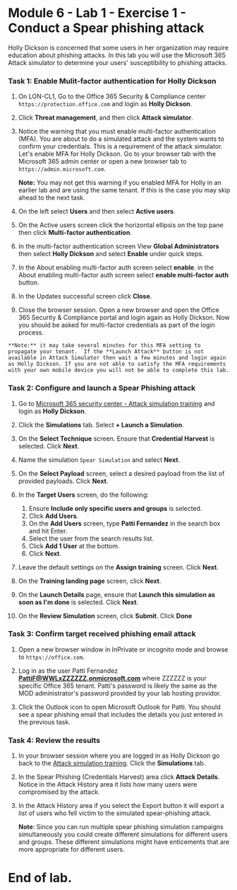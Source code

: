 # Module 6 - Lab 1 - Exercise 1 - Conduct a Spear phishing attack


Holly Dickson is concerned that some users in her organization may require education about phishing attacks.  In this lab you will use the Microsoft 365 Attack simulator to determine your users' susceptibility to phishing attacks.


### Task 1: Enable Mulit-factor authentication for Holly Dickson


1.  On LON-CL1, Go to the Office 365 Security & Compliance center `https://protection.office.com` and login as **Holly Dickson**.

2.  Click **Threat management**, and then click **Attack simulator**.

3.  Notice the warning that you must enable multi-factor authentication (MFA).  You are about to do a simulated attack and the system wants to confirm your credentials. This is a requirement of the attack simulator. Let's enable MFA for Holly Dickson. Go to your browser tab with the Microsoft 365 admin center or open a new browser tab to `https://admin.microsoft.com`.

	**Note:** You may not get this warning if you enabled MFA for Holly in an earlier lab and are using the same tenant.  If this is the case you may skip ahead to the next task.

4.  On the left select **Users** and then select **Active users**.

5. On the Active users screen click the horizontal ellipsis on the top pane then click **Multi-factor authentication**.

7.  In the multi-factor authentication screen View **Global Administrators** then select **Holly Dickson** and select **Enable** under quick steps.

8.  In the About enabling multi-factor auth screen select **enable**. in the About enabling multi-factor auth screen select **enable multi-factor auth** button.

9.  In the Updates successful screen click **Close**.

10.  Close the browser session.  Open a new browser and open the Office 365 Security & Compliance portal and login again as Holly Dickson.  Now you should be asked for multi-factor credentials as part of the login process.

	**Note:** it may take several minutes for this MFA setting to propagate your tenant.  If the **Launch Attack** button is not available in Attack Simulator then wait a few minutes and login again as Holly Dickson. If you are not able to satisfy the MFA requirements with your own mobile device you will not be able to complete this lab.

### Task 2: Configure and launch a Spear Phishing attack

1. Go to [Microsoft 365 security center - Attack simulation training](https://security.microsoft.com/attacksimulator) and login as **Holly Dickson**.
1. Click the **Simulations** tab. Select **+ Launch a Simulation**.
1. On the **Select Technique** screen. Ensure that **Credential Harvest** is selected. Click **Next**.

1. Name the simulation `Spear Simulation` and select **Next**.
1. On the **Select Payload** screen, select a desired payload from the list of provided payloads. Click **Next**.

1. In the **Target Users** screen, do the following:
	1. Ensure **Include only specific users and groups** is selected. 
	1. Click **Add Users**. 
	1. On the **Add Users** screen, type  **Patti Fernandez** in the search box and hit Enter. 
	1. Select the user from the search results list. 
	1. Click **Add 1 User** at the bottom. 
	1. Click  **Next**.
1. Leave the default settings on the **Assign training** screen. Click **Next**.
1. On the **Training landing page** screen, click **Next**.
1. On the **Launch Details** page, ensure that **Launch this simulation as soon as I'm done** is selected. Click **Next**.
1. On the **Review Simulation** screen, click **Submit**. Click **Done**

### Task 3: Confirm target received phishing email attack

1.  Open a new browser window in InPrivate or incognito mode and browse to `https://office.com`.
 
1. Log in as the user Patti Fernandez **PattiF@WWLxZZZZZZ.onmicrosoft.com** where ZZZZZZ is your specific Office 365 tenant. Patti's password is likely the same as the MOD administrator's password provided by your lab hosting providor.

1.  Click the Outlook icon to open Microsoft Outlook for Patti. You should see a spear phishing email that includes the details you just entered in the previous task.

### Task 4: Review the results

1. In your browser session where you are logged in as Holly Dickson go back to the [Attack simulation training](https://security.microsoft.com/attacksimulator). Click the **Simulations** tab.

1. In the Spear Phishing (Credentials Harvest) area click **Attack Details**.  Notice in the Attack History area it lists how many users were compromised by the attack.

1. In the Attack History area if you select the Export button it will export a list of users who fell victim to the simulated spear-phishing attack.  
    
	**Note**: Since you can run multiple spear phishing simulation campaigns simultaneously you could create different simulations for different users and groups.  These different simulations might have enticements that are more appropriate for different users.
 

# End of lab.
